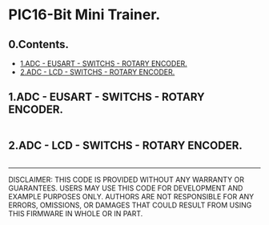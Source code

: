 # PIC16-Bit Mini Trainer.

## 0.Contents.

- [1.ADC - EUSART - SWITCHS - ROTARY ENCODER.](#1adc---eusart---switchs---rotary-encoder)
- [2.ADC - LCD - SWITCHS - ROTARY ENCODER.](#2adc---lcd---switchs---rotary-encoder)

## 1.ADC - EUSART - SWITCHS - ROTARY ENCODER.

```c

```

## 2.ADC - LCD - SWITCHS - ROTARY ENCODER.

```c

```

---
DISCLAIMER: THIS CODE IS PROVIDED WITHOUT ANY WARRANTY OR GUARANTEES.
USERS MAY USE THIS CODE FOR DEVELOPMENT AND EXAMPLE PURPOSES ONLY.
AUTHORS ARE NOT RESPONSIBLE FOR ANY ERRORS, OMISSIONS, OR DAMAGES THAT COULD
RESULT FROM USING THIS FIRMWARE IN WHOLE OR IN PART.
